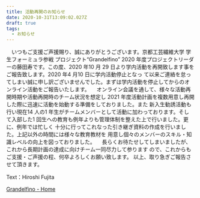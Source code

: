 ```yaml
---
title: 活動再開のお知らせ
date: 2020-10-31T13:09:02.027Z
draft: true
tags:
  - お知らせ
---
```

　いつもご⽀援ご声援賜り、誠にありがとうございます。京都⼯芸繊維⼤学 学⽣フォーミュラ参戦
プロジェクト“Grandelfino” 2020 年度プロジェクトリーダーの藤⽥寿です。この度、2020 年10 ⽉
29 ⽇より学内活動を再開致します事をご報告致します。2020 年4 ⽉10 ⽇に学内活動停⽌となっ
て以来ご連絡を怠ってしまい誠に申し訳ございませんでした。まずは学内活動を停⽌してからのオ
ンライン活動をご報告いたします。
　オンライン会議を通して、様々な活動再開時期や活動再開時のチーム状況を想定し
2021 年度活動計画を複数⽤意し再開した際に迅速に活動を始動する準備をしておりました。また
新⼊⽣勧誘活動も⾏い現在14 ⼈の1 年⽣がチームメンバーとして活動に加わっております。そし
て⼊部した1 回⽣への教育も例年よりも管理体制を整えた上で⾏いました。更に、例年では忙しく
⼗分に⾏ってこれなった引き継ぎ資料の作成を⾏いました。上記以外の時間には様々な教育教材を
⽤意し個々のメンバーのスキル・知識レベルの向上を図っておりました。
　⻑らくお待たせしてしまいましたが、これから⻑期計画の達成に向けチーム⼀同尽⼒して参ります
ので、これからもご⽀援・ご声援の程、何卒よろしくお願い致します。
以上、取り急ぎご報告させて頂きます。

Text：Hiroshi Fujita

[Grandelfino - Home](http://www.grandelfino.net/)